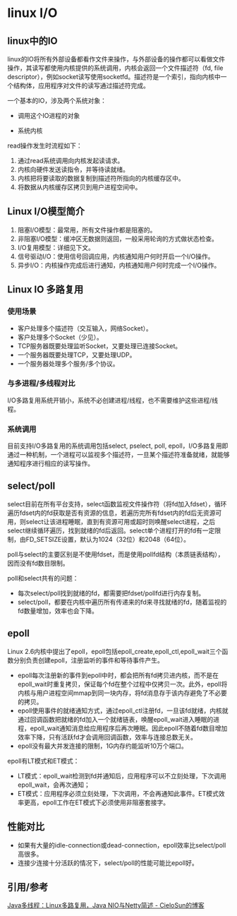 # linux I/O



## linux中的IO

linux的IO将所有外部设备都看作文件来操作，与外部设备的操作都可以看做文件操作，其读写都使用内核提供的系统调用，内核会返回一个文件描述符（fd, file descriptor），例如socket读写使用socketfd。描述符是一个索引，指向内核中一个结构体，应用程序对文件的读写通过描述符完成。

一个基本的IO，涉及两个系统对象：

- 调用这个IO进程的对象

- 系统内核

read操作发生时流程如下：

1. 通过read系统调用向内核发起读请求。
2. 内核向硬件发送读指令，并等待读就绪。
3. 内核把将要读取的数据复制到描述符所指向的内核缓存区中。
4. 将数据从内核缓存区拷贝到用户进程空间中。



## Linux I/O模型简介

1. 阻塞I/O模型：最常用，所有文件操作都是阻塞的。
2. 非阻塞I/O模型：缓冲区无数据则返回，一般采用轮询的方式做状态检查。
3. I/O复用模型：详细见下文。
4. 信号驱动I/O：使用信号回调应用，内核通知用户何时开启一个I/O操作。
5. 异步I/O：内核操作完成后进行通知，内核通知用户何时完成一个I/O操作。



## Linux IO 多路复用

### 使用场景

- 客户处理多个描述符（交互输入，网络Socket）。
- 客户处理多个Socket（少见）。
- TCP服务器既要处理监听Socket，又要处理已连接Socket。
- 一个服务器既要处理TCP，又要处理UDP。
- 一个服务器处理多个服务/多个协议。

### 与多进程/多线程对比

I/O多路复用系统开销小，系统不必创建进程/线程，也不需要维护这些进程/线程。

### 系统调用

目前支持I/O多路复用的系统调用包括select, pselect, poll, epoll，I/O多路复用即通过一种机制，一个进程可以监视多个描述符，一旦某个描述符准备就绪，就能够通知程序进行相应的读写操作。

## select/poll

select目前在所有平台支持，select函数监视文件操作符（将fd加入fdset），循环遍历fdset内的fd获取是否有资源的信息，若遍历完所有fdset内的fd后无资源可用，则select让该进程睡眠，直到有资源可用或超时则唤醒select进程，之后select继续循环遍历，找到就绪的fd后返回。select单个进程打开的fd有一定限制，由FD_SETSIZE设置，默认为1024（32位）和2048（64位）。

poll与select的主要区别是不使用fdset，而是使用pollfd结构（本质链表结构），因而没有fd数目限制。

poll和select共有的问题：

- 每次select/poll找到就绪的fd，都需要把fdset/pollfd进行内存复制。
- select/poll，都要在内核中遍历所有传递来的fd来寻找就绪的fd，随着监视的fd数量增加，效率也会下降。

## epoll

Linux 2.6内核中提出了epoll，epoll包括epoll_create,epoll_ctl,epoll_wait三个函数分别负责创建epoll，注册监听的事件和等待事件产生。

- epoll每次注册新的事件到epoll中时，都会把所有fd拷贝进内核，而不是在epoll_wait时重复拷贝，保证每个fd在整个过程中仅拷贝一次。此外，epoll将内核与用户进程空间mmap到同一块内存，将fd消息存于该内存避免了不必要的拷贝。
- epoll使用事件的就绪通知方式，通过epoll_ctl注册fd，一旦该fd就绪，内核就通过回调函数把就绪的fd加入一个就绪链表，唤醒epoll_wait进入睡眠的进程，epoll_wait通知消息给应用程序后再次睡眠。因此epoll不随着fd数目增加效率下降，只有活跃fd才会调用回调函数，效率与连接总数无关。
- epoll没有最大并发连接的限制，1G内存约能监听10万个端口。

epoll有LT模式和ET模式：

- LT模式：epoll_wait检测到fd并通知后，应用程序可以不立刻处理，下次调用epoll_wait，会再次通知；
- ET模式：应用程序必须立刻处理，下次调用，不会再通知此事件。ET模式效率更高，epoll工作在ET模式下必须使用非阻塞套接字。

## 性能对比

- 如果有大量的idle-connection或dead-connection，epoll效率比select/poll高很多。
- 连接少连接十分活跃的情况下，select/poll的性能可能比epoll好。



## 引用/参考

[Java多线程：Linux多路复用，Java NIO与Netty简述 - CieloSun的博客](https://www.cnblogs.com/cielosun/p/10614351.html)